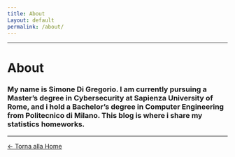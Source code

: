```yaml
---
title: About
Layout: default
permalink: /about/
---
```


---
# About

### My name is Simone Di Gregorio. I am currently pursuing a Master’s degree in Cybersecurity at Sapienza University of Rome, and i hold a Bachelor’s degree in Computer Engineering from Politecnico di Milano. This blog is where i share my statistics homeworks.
---

[← Torna alla Home](/)